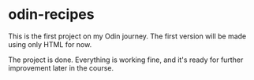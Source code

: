 # odin-recipes

This is the first project on my Odin journey. The first version will be made using only HTML for now.

The project is done. Everything is working fine, and it's ready for further improvement later in the course.
